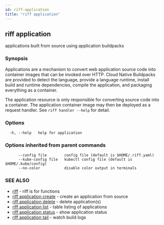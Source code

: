 ```yaml
---
id: riff-application
title: "riff application"
---
```

## riff application

applications built from source using application buildpacks

### Synopsis

Applications are a mechanism to convert web application source code into
container images that can be invoked over HTTP. Cloud Native Buildpacks are
provided to detect the language, provide a language runtime, install build and
runtime dependencies, compile the application, and packaging everything as a
container.

The application resource is only responsible for converting source code into a
container. The application container image may then be deployed as a request
handler. See `riff handler --help` for detail.

### Options

```
  -h, --help   help for application
```

### Options inherited from parent commands

```
      --config file        config file (default is $HOME/.riff.yaml)
      --kube-config file   kubectl config file (default is $HOME/.kube/config)
      --no-color           disable color output in terminals
```

### SEE ALSO

* [riff](riff.md)	 - riff is for functions
* [riff application create](riff_application_create.md)	 - create an application from source
* [riff application delete](riff_application_delete.md)	 - delete application(s)
* [riff application list](riff_application_list.md)	 - table listing of applications
* [riff application status](riff_application_status.md)	 - show application status
* [riff application tail](riff_application_tail.md)	 - watch build logs

